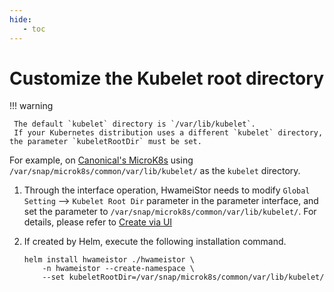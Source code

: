 ```yaml
---
hide:
   - toc
---
```


# Customize the Kubelet root directory

!!! warning

     The default `kubelet` directory is `/var/lib/kubelet`.
     If your Kubernetes distribution uses a different `kubelet` directory, the parameter `kubeletRootDir` must be set.

For example, on [Canonical's MicroK8s](https://microk8s.io/) using `/var/snap/microk8s/common/var/lib/kubelet/` as the `kubelet` directory.

1. Through the interface operation, HwameiStor needs to modify `Global Setting` —> `Kubelet Root Dir` parameter in the parameter interface, and set the parameter to
    `/var/snap/microk8s/common/var/lib/kubelet/`. For details, please refer to [Create via UI](deploy-ui.md)

2. If created by Helm, execute the following installation command.

     ```console
     helm install hwameistor ./hwameistor \
         -n hwameistor --create-namespace \
         --set kubeletRootDir=/var/snap/microk8s/common/var/lib/kubelet/
     ```
